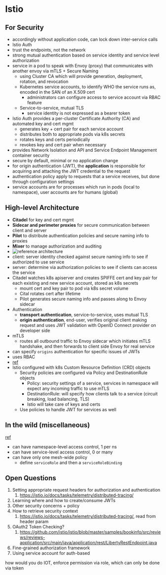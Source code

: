 # Istio

## For Security
* accordingly without application code, can lock down inter-service calls
* Istio Auth
* trust the endpoints, not the network
* strong mutual authentication based on service identity and service level authorization
* service in a pod to speak with Envoy (proxy) that communicates with another envoy via mTLS + Secure Naming
    * using Cluster CA which will provide generation, deployment, rotation, and revocation
    * Kubernetes service accounts, to identify WHO the service runs as, encoded in the SAN of an X.509 cert
        * administrators can configure access to service account via RBAC feature
    * Service-to-service, mutual TLS
        * service identity is not expressed as a bearer token
* Istio Auth provides a per-cluster Certificate Authority (CA) and automated key and cert mgmt
    * generates key + cert pair for each service account
    * distributes both to appropriate pods via k8s secrets
    * rotates keys and certs periodically
    * revokes key and cert pair when necessary
* provides Network Isolation and API and Service Endpoint Management container security
* secure by default, minimal or no application change
* for origin authentication (JWT), the **application** is responsible for acquiring and attaching the JWT credential to the request
* authentication policy apply to requests that a service receives, but done through configuration settings
* service accounts are for processes which run in pods (local to namespace), user accounts are for humans (global)

## High-level Architecture
* **Citadel** for key and cert mgmt
* **Sidecar and perimeter proxies** for secure communication between client and server
* **Pilot** to distribute authentication policies and secure naming info to proxies
* **Mixer** to manage authorization and auditing
* ![reference architecture](https://preliminary.istio.io/docs/concepts/security/architecture.svg)
* client: server identity checked against secure naming info to see if authorized to use service
* server: determine via authorization policies to see if clients can access the service
* Citadel watches k8s apiserver and creates SPIFFE cert and key pair for each existing and new service account, stored as k8s secrets
    * mount cert and key pair to pod via k8s secret volume
    * Cital rotates cert after lifetime
    * Pilot generates secure naming info and passes along to Envoy sidecar
* Authentication
    * **transport authentication**, service-to-service, uses mutual TLS
    * **origin authentication**, end-user, verifies original client making request and uses JWT validation with OpenID Connect provider on developer side
* mTLS
    * routes all outbound traffic to Envoy sidecar which initiates mTLS handshake, and then forwards to client side Envoy for real service
* can specify `origins` authentication for specific issues of JWTs 
* uses RBAC
* [ref](https://www.infoq.com/articles/istio-security-mtls-jwt)
* Istio configured with k8s Custom Resource Definition (CRD) objects
    * Security policies are configured via Policy and DestinationRule objects
        * Policy: security settings of a service, services in namespace will expect any incoming traffic to use mTLS
        * DestinationRule: will specify how clients talk to a service (circuit breaking, load balancing, TLS)
        * Istio will take care of keys and certs 
    * Use policies to handle JWT for services as well

## In the wild (miscellaneous)
[ref](https://istio.io/docs/tasks/security/role-based-access-control/)
* can have namespace-level access control, 1 per ns
* can have service-level access control, 0 or many
* can have only one mesh-wide policy
    * define `serviceRole` and then a `serviceRoleBinding`

## Open Questions
1. Setting appropriate request headers for authorization and authentication
    1. https://istio.io/docs/tasks/telemetry/distributed-tracing/
2. Learning where and how to create/consume JWTs
3. Other security concerns + policy
4. How to retrieve security context
    1. https://istio.io/docs/tasks/telemetry/distributed-tracing/, read from header param
5. OAuth2 Token Checking?
   1. https://github.com/istio/istio/blob/master/samples/bookinfo/src/reviews/reviews-application/src/main/java/application/rest/LibertyRestEndpoint.java
6. Fine-grained authorization framework
7. Using service account for auth-based

how would you do IOT, enforce permission via role, which can only be done via token